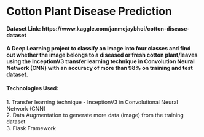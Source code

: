 # Cotton Plant Disease Prediction
<h4> Dataset Link: https://www.kaggle.com/janmejaybhoi/cotton-disease-dataset <br/> <br/>
A Deep Learning project to classify an image into four classes and find out whether the image belongs to a diseased or fresh cotton plant/leaves using the InceptionV3 transfer learning technique in Convolution Neural Network (CNN) with an accuracy of more than 98% on training and test dataset. </h4>
<h4> Technologies Used: </h4>
<p>
  1. Transfer learning technique - InceptionV3 in Convolutional Neural Network (CNN) <br/>
  2. Data Augmentation to generate more data (image) from the training dataset <br/>
  3. Flask Framework
  </p>

